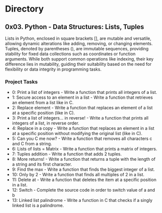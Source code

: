 

# Directory

## 0x03. Python - Data Structures: Lists, Tuples

Lists in Python, enclosed in square brackets [], are mutable and versatile, allowing dynamic alterations like adding, removing, or changing elements. Tuples, denoted by parentheses (), are immutable sequences, providing stability for fixed data collections such as coordinates or function arguments. While both support common operations like indexing, their key difference lies in mutability, guiding their suitability based on the need for flexibility or data integrity in programming tasks.

### Project Tasks
- 0: Print a list of integers - Write a function that prints all integers of a list.
- 1: Secure access to an element in a list - Write a function that retrieves an element from a list like in C.
- 2: Replace element - Write a function that replaces an element of a list at a specific position (like in C).
- 3: Print a list of integers... in reverse! - Write a function that prints all integers of a list, in reverse order.
- 4: Replace in a copy - Write a function that replaces an element in a list at a specific position without modifying the original list (like in C).
- 5: Can you C me now? - Write a function that removes all characters c and C from a string.
- 6: Lists of lists = Matrix - Write a function that prints a matrix of integers.
- 7: Tuples addition - Write a function that adds 2 tuples.
- 8: More returns! - Write a function that returns a tuple with the length of a string and its first character.
- 9: Find the max - Write a function that finds the biggest integer of a list.
- 10: Only by 2 - Write a function that finds all multiples of 2 in a list.
- 11: Delete at - Write a function that deletes the item at a specific position in a list.
- 12: Switch - Complete the source code in order to switch value of a and b
- 13: Linked list palindrome - Write a function in C that checks if a singly linked list is a palindrome.









